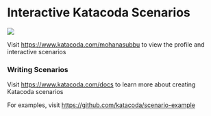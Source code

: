 # Interactive Katacoda Scenarios

[![](http://shields.katacoda.com/katacoda/mohanasubbu/count.svg)](https://www.katacoda.com/mohanasubbu "Get your profile on Katacoda.com")

Visit https://www.katacoda.com/mohanasubbu to view the profile and interactive scenarios

### Writing Scenarios
Visit https://www.katacoda.com/docs to learn more about creating Katacoda scenarios

For examples, visit https://github.com/katacoda/scenario-example
